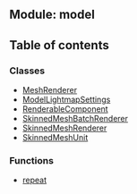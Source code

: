 ## Module: model


<div class="table-of-content">
<h2> Table of contents </h2>


### Classes

- [MeshRenderer](docs/en/model/Class/MeshRenderer.md)
- [ModelLightmapSettings](docs/en/model/Class/ModelLightmapSettings.md)
- [RenderableComponent](docs/en/model/Class/RenderableComponent.md)
- [SkinnedMeshBatchRenderer](docs/en/model/Class/SkinnedMeshBatchRenderer.md)
- [SkinnedMeshRenderer](docs/en/model/Class/SkinnedMeshRenderer.md)
- [SkinnedMeshUnit](docs/en/model/Class/SkinnedMeshUnit.md)


### Functions

- [repeat](docs/en/model/Function/repeat.md)

</div>
